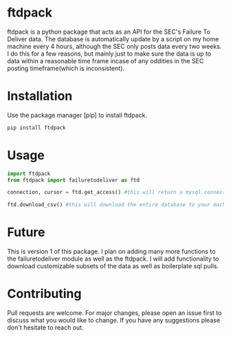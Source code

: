 # ftdpack
ftdpack is a python package that acts as an API for the SEC's Failure To Deliver data. The database is automatically update by a script on my home machine every 4 hours, although the SEC only posts data every two weeks. I do this for a few reasons, but mainly just to make sure the data is up to data within a reasonable time frame incase of any oddities in the SEC posting timeframe(which is inconsistent).

# Installation 
Use the package manager [pip] to install ftdpack. 
```bash
pip install ftdpack
```

# Usage
```python
import ftdpack 
from ftdpack import failuretodeliver as ftd

connection, cursor = ftd.get_access() #this will return a mysql.connector so you can do your own mysql pulls

ftd.download_csv() #this will download the entire database to your machine. Around 1gb so be careful. 
```

# Future
This is version 1 of this package. I plan on adding many more functions to the failuretodeliver module as well as the ftdpack. I will add functionality to download customizable subsets of the data as well as boilerplate sql pulls. 

# Contributing
Pull requests are welcome. For major changes, please open an issue first to discuss what you would like to change. If you have any suggestions please don't hesitate to reach out. 
